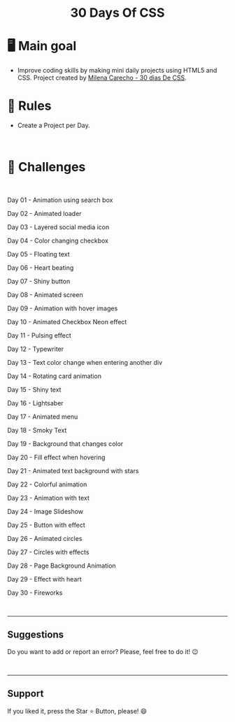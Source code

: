 <h1 align="center"> 30 Days Of CSS </h1>

# 🖥 Main goal 
* Improve coding skills by making mini daily projects using HTML5 and CSS. Project created by [Milena Carecho - 30 dias De CSS](https://github.com/MilenaCarecho/30diasDeCSS).

# :loudspeaker: Rules

* Create a Project per Day. 
<br>

# 📝 Challenges 
<br>

<p> Day 01 - Animation using search box </P>
<p> Day 02 - Animated loader</P>
<p> Day 03 - Layered social media icon</P>
<p> Day 04 - Color changing checkbox</P>
<p> Day 05 - Floating text</P>
<p> Day 06 - Heart beating</P>
<p> Day 07 - Shiny button</P>
<p> Day 08 - Animated screen</P>
<p> Day 09 - Animation with hover images</P>
<p> Day 10 - Animated Checkbox Neon effect</P>
<p> Day 11 - Pulsing effect</P>
<p> Day 12 - Typewriter</P>
<p> Day 13 - Text color change when entering another div</P>
<p> Day 14 - Rotating card animation</P>
<p> Day 15 - Shiny text</P>
<p> Day 16 - Lightsaber</P>
<p> Day 17 - Animated menu</P>
<p> Day 18 - Smoky Text</P>
<p> Day 19 - Background that changes color</P>
<p> Day 20 - Fill effect when hovering</P>
<p> Day 21 - Animated text background with stars</P>
<p> Day 22 - Colorful animation</P>
<p> Day 23 - Animation with text</P>
<p> Day 24 - Image Slideshow</P>
<p> Day 25 - Button with effect</P>
<p> Day 26 - Animated circles</P>
<p> Day 27 - Circles with effects</P>
<p> Day 28 - Page Background Animation</P>
<p> Day 29 - Effect with heart</P>
<p> Day 30 - Fireworks</P>

<br>
<hr>
<h2> Suggestions </h2>
<p> Do you want to add or report an error? Please, feel free to do it! 😉 </p>

<br>
<hr>
<h2> Support </h2>
<p> If you liked it, press the Star ⭐ Button, please! 😄 </p>
